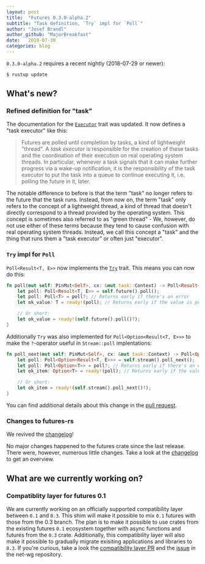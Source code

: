```yaml
---
layout: post
title:  "Futures 0.3.0-alpha.2"
subtitle: "Task definition, `Try` impl for `Poll`"
author: "Josef Brandl"
author_github: "MajorBreakfast"
date:   2018-07-30
categories: blog
---
```


`0.3.0-alpha.2` requires a recent nightly (2018-07-29 or newer):
```sh
$ rustup update
```

## What's new?

### Refined definition for "task"

The documentation for the [`Executor`](https://doc.rust-lang.org/nightly/std/task/trait.Executor.html) trait was updated. It now defines a "task executor" like this:

> Futures are polled until completion by tasks, a kind of lightweight "thread". A *task executor* is responsible for the creation of these tasks and the coordination of their execution on real operating system threads. In particular, whenever a task signals that it can make further progress via a wake-up notification, it is the responsibility of the task executor to put the task into a queue to continue executing it, i.e. polling the future in it, later.

The notable difference to before is that the term "task" no longer refers to the future that the task runs. Instead, from now on, the term "task" only refers to the concept of a lightweight thread, a kind of thread that doesn't directly correspond to a thread provided by the operating system. This concept is sometimes also referred to as "green thread" - We, however, do not use either of these terms because they tend to cause confusion with real operating system threads. Instead, we call this concept a "task" and the thing that runs them a "task executor" or often just "executor".

### `Try` impl for `Poll`

`Poll<Result<T, E>>` now implements the [`Try`](https://doc.rust-lang.org/std/ops/trait.Try.html) trait. This means you can now do this:

```rust
fn poll(mut self: PinMut<Self>, cx: &mut task::Context) -> Poll<Result<T, E>> {
    let poll: Poll<Result<T, E>> = self.future().poll();
    let poll: Poll<T> = poll?; // Returns early if there's an error
    let ok_value: T = ready!(poll); // Returns early if the value is pending

    // Or short:
    let ok_value = ready!(self.future().poll()?);
}
```

Additionally `Try` was also implemented for `Poll<Option<Result<T, E>>>` to make the `?`-operator useful in `Stream::poll` implentations:

```rust
fn poll_next(mut self: PinMut<Self>, cx: &mut task::Context) -> Poll<Option<Result<T, E>>> {
    let poll: Poll<Option<Result<T, E>>> = self.stream().poll_next();
    let poll: Poll<Option<T>> = poll?; // Returns early if there's an error
    let ok_item: Option<T> = ready!(poll); // Returns early if the value is pending

    // Or short:
    let ok_item = ready!(self.stream().poll_next()?);
}
```

You can find additional details about this change in the [pull request](https://github.com/rust-lang/rust/pull/52721).

### Changes to futures-rs

We revived the [changelog](https://github.com/rust-lang-nursery/futures-rs/blob/master/CHANGELOG.md)!

No major changes happened to the futures crate since the last release. There were, however, numerous little changes. Take a look at the [changelog](https://github.com/rust-lang-nursery/futures-rs/blob/master/CHANGELOG.md) to get an overview.

## What are we currently working on?

### Compatiblity layer for futures 0.1

We are currently working on an officially supported compatibility layer between `0.1` and `0.3`. This shim will make it possible to mix `0.1` futures with those from the 0.3 branch. The plan is to make it possible to use crates from the existing futures `0.1` ecosystem together with async functions and futures from the `0.3` crate. Additionally, this compatibility layer will also make it possible to gradually migrate exisiting applications and libraries to `0.3`. If you're curious, take a look the [compatibility layer PR](https://github.com/rust-lang-nursery/futures-rs/pull/1119) and the [issue](https://github.com/rust-lang-nursery/net-wg/issues/26) in the net-wg repository.
